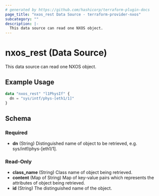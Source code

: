 ```yaml
---
# generated by https://github.com/hashicorp/terraform-plugin-docs
page_title: "nxos_rest Data Source - terraform-provider-nxos"
subcategory: ""
description: |-
  This data source can read one NXOS object.
---
```


# nxos_rest (Data Source)

This data source can read one NXOS object.

## Example Usage

```terraform
data "nxos_rest" "l1PhysIf" {
  dn = "sys/intf/phys-[eth1/1]"
}
```

<!-- schema generated by tfplugindocs -->
## Schema

### Required

- **dn** (String) Distinguished name of object to be retrieved, e.g. sys/intf/phys-[eth1/1].

### Read-Only

- **class_name** (String) Class name of object being retrieved.
- **content** (Map of String) Map of key-value pairs which represents the attributes of object being retrieved.
- **id** (String) The distinguished name of the object.


